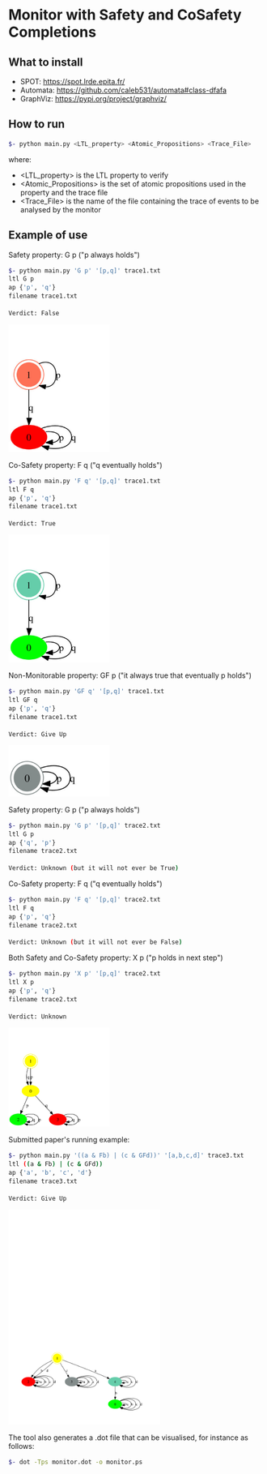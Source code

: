 # Monitor with Safety and CoSafety Completions

## What to install
- SPOT: https://spot.lrde.epita.fr/
- Automata: https://github.com/caleb531/automata#class-dfafa
- GraphViz: https://pypi.org/project/graphviz/

## How to run

```bash
$- python main.py <LTL_property> <Atomic_Propositions> <Trace_File>
```

where:
- <LTL_property> is the LTL property to verify
- <Atomic_Propositions> is the set of atomic propositions used in the property and the trace file
- <Trace_File> is the name of the file containing the trace of events to be analysed by the monitor

## Example of use

Safety property: G p ("p always holds")
```bash
$- python main.py 'G p' '[p,q]' trace1.txt
ltl G p
ap {'p', 'q'}
filename trace1.txt

Verdict: False
```
<img src="https://github.com/AngeloFerrando/MonitorWithSafetyAndCoSafetyCompletions/blob/main/img/Gp.jpg" width="200px">

Co-Safety property: F q ("q eventually holds")
```bash
$- python main.py 'F q' '[p,q]' trace1.txt
ltl F q
ap {'p', 'q'}
filename trace1.txt

Verdict: True
```
<img src="https://github.com/AngeloFerrando/MonitorWithSafetyAndCoSafetyCompletions/blob/main/img/Fq.jpg" width="200px">

Non-Monitorable property: GF p ("it always true that eventually p holds")
```bash
$- python main.py 'GF q' '[p,q]' trace1.txt
ltl GF q
ap {'p', 'q'}
filename trace1.txt

Verdict: Give Up
```
<img src="https://github.com/AngeloFerrando/MonitorWithSafetyAndCoSafetyCompletions/blob/main/img/GFp.jpg" width="200px">

Safety property: G p ("p always holds")
```bash
$- python main.py 'G p' '[p,q]' trace2.txt
ltl G p
ap {'q', 'p'}
filename trace2.txt

Verdict: Unknown (but it will not ever be True)
```

Co-Safety property: F q ("q eventually holds")
```bash
$- python main.py 'F q' '[p,q]' trace2.txt
ltl F q
ap {'p', 'q'}
filename trace2.txt

Verdict: Unknown (but it will not ever be False)
```

Both Safety and Co-Safety property: X p ("p holds in next step")
```bash
$- python main.py 'X p' '[p,q]' trace2.txt
ltl X p
ap {'p', 'q'}
filename trace2.txt

Verdict: Unknown
```
<img src="https://github.com/AngeloFerrando/MonitorWithSafetyAndCoSafetyCompletions/blob/main/img/Xp.jpg" width="200px">

Submitted paper's running example: 
```bash
$- python main.py '((a & Fb) | (c & GFd))' '[a,b,c,d]' trace3.txt
ltl ((a & Fb) | (c & GFd))
ap {'a', 'b', 'c', 'd'}
filename trace3.txt

Verdict: Give Up
```
<img src="https://github.com/AngeloFerrando/MonitorWithSafetyAndCoSafetyCompletions/blob/main/img/PaperProperty.jpg" width="300px">

The tool also generates a .dot file that can be visualised, for instance as follows:
```bash
$- dot -Tps monitor.dot -o monitor.ps
```
